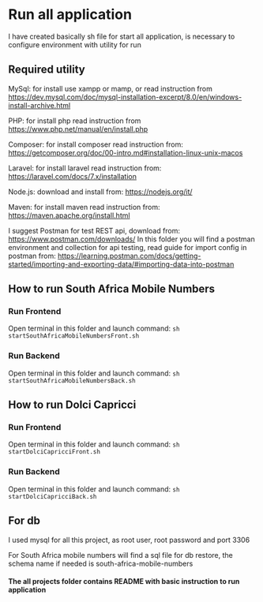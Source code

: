 # Run all application

I have created basically sh file for start all application, is necessary to configure environment with utility for run

## Required utility

MySql: for install use xampp or mamp, or read instruction
from https://dev.mysql.com/doc/mysql-installation-excerpt/8.0/en/windows-install-archive.html

PHP: for install php read instruction from https://www.php.net/manual/en/install.php

Composer: for install composer read instruction
from: https://getcomposer.org/doc/00-intro.md#installation-linux-unix-macos

Laravel: for install laravel read instruction from: https://laravel.com/docs/7.x/installation

Node.js: download and install from: https://nodejs.org/it/

Maven: for install maven read instruction from: https://maven.apache.org/install.html

I suggest Postman for test REST api, download from: https://www.postman.com/downloads/
In this folder you will find a postman environment and collection for api testing, read guide for import config in
postman
from: https://learning.postman.com/docs/getting-started/importing-and-exporting-data/#importing-data-into-postman

## How to run South Africa Mobile Numbers

### Run Frontend

Open terminal in this folder and launch command: ```sh startSouthAfricaMobileNumbersFront.sh```

### Run Backend

Open terminal in this folder and launch command: ```sh startSouthAfricaMobileNumbersBack.sh```

## How to run Dolci Capricci

### Run Frontend

Open terminal in this folder and launch command: ```sh startDolciCapricciFront.sh```

### Run Backend

Open terminal in this folder and launch command: ```sh startDolciCapricciBack.sh```

## For db

I used mysql for all this project, as root user, root password and port 3306

For South Africa mobile numbers will find a sql file for db restore, the schema name if needed is
south-africa-mobile-numbers

#### The all projects folder contains README with basic instruction to run application
